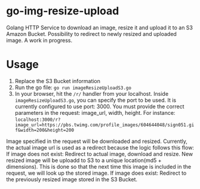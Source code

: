 # go-img-resize-upload
Golang HTTP Service to download an image, resize it and upload it to an S3 Amazon Bucket. Possibility to redirect to newly resized and uploaded image. A work in progress.

# Usage
1. Replace the S3 Bucket information
2. Run the go file: `go run imageResizeUploadS3.go`
3. In your browser, hit the `/r/` handler from your localhost. Inside `imageResizeUploadS3.go`, you can specify the port to be used. It is currently configured to use port: 3000. You must provide the correct parameters in the request: image_url, width, height.
    For instance:
      `localhost:3000/r?image_url=https://pbs.twimg.com/profile_images/604644048/sign051.gif&width=200&height=200`

Image specified in the request will be downloaded and resized. Currently, the actual image url is used as a redirect because the logic follows this flow:
  If image does not exist:
    Redirect to actual image, download and resize. New resized image will be uploadd to S3 to a unique location(md5 + dimensions). This is done so that the next time this image is included in the request, we will look up the stored image.
  If image does exist:
    Redirect to the previously resized image stored in the S3 Bucket.

